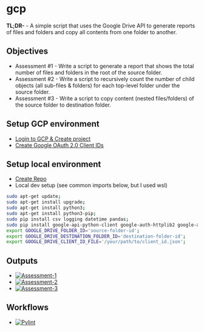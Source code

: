 # gcp

**TL;DR-** - A simple script that uses the Google Drive API to generate reports of files and folders and copy all contents from one folder to another.

## Objectives

- Assessment #1 - Write a script to generate a report that shows the total number of files and folders in the root of the source folder.
- Assessment #2 - Write a script to recursively count the number of child objects (all sub-files & folders) for each top-level folder under the source folder.
- Assessment #3 - Write a script to copy content (nested files/folders) of the source folder to destination folder.

## Setup GCP environment

- [Login to GCP & Create project](https://console.cloud.google.com/getting-started?organizationId=0)
- [Create Google OAuth 2.0 Client IDs](https://console.cloud.google.com/apis/credentials/consent?project=project-id)

## Setup local environment

- [Create Repo](https://github.com/nitsuah/gcp)
- Local dev setup (see common imports below, but I used wsl)

```bash
sudo apt-get update;
sudo apt-get install upgrade;
sudo apt-get install python3;
sudo apt-get install python3-pip;
sudo pip install csv logging datetime pandas;
sudo pip install google-api-python-client google-auth-httplib2 google-auth-oauthlib;
export GOOGLE_DRIVE_FOLDER_ID='source-folder-id';
export GOOGLE_DRIVE_DESTINATION_FOLDER_ID='destination-folder-id';
export GOOGLE_DRIVE_CLIENT_ID_FILE='/your/path/to/client_id.json';
```

## Outputs

- [![Assessment-1](https://badgen.net/badge/assessment-1/VALIDATED/green?icon=github)](https://github.com/nitsuah/gcp/blob/main/outputs/assessment-1.csv)
- [![Assessment-2](https://badgen.net/badge/assessment-2/VALIDATED/green?icon=github)](https://github.com/nitsuah/gcp/blob/main/outputs/assessment-2.csv)
- [![Assessment-3](https://badgen.net/badge/assessment-3/VALIDATED/green?icon=github)](https://github.com/nitsuah/gcp/blob/main/outputs/assessment-3.csv)

## Workflows

- [![Pylint](https://github.com/nitsuah/gcp/actions/workflows/pylint.yml/badge.svg)](https://github.com/nitsuah/gcp/actions/workflows/pylint.yml)
